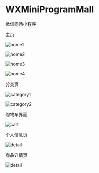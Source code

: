 # WXMiniProgramMall
微信商场小程序

主页

![home1](E:\WXMiniProgram\images\home1.png)

![home2](E:\WXMiniProgram\images\home2.png)

![home3](E:\WXMiniProgram\images\home3.png)

![home4](E:\WXMiniProgram\images\home4.png)

分类页

![category1](E:\WXMiniProgram\WXMiniProgramMall\category1.png)

![category2](E:\WXMiniProgram\images\category2.png)

购物车界面

![cart](E:\WXMiniProgram\images\cart.png)

个人信息页

![detail](E:\WXMiniProgram\images\profile.png)

商品详情页

![detail](E:\WXMiniProgram\images\detail.png)